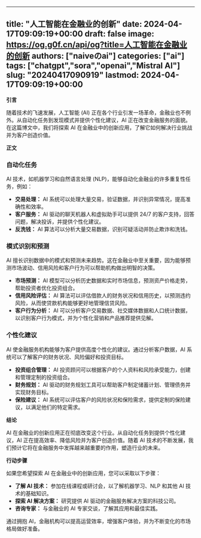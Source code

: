 
---
title: "人工智能在金融业的创新"
date: 2024-04-17T09:09:19+00:00
draft: false
image: https://og.g0f.cn/api/og?title=人工智能在金融业的创新
authors: ["naiveのai"]
categories: ["ai"]
tags: ["chatgpt","sora","openai","Mistral AI"]
slug: "20240417090919"
lastmod: 2024-04-17T09:09:19+00:00
---
**引言**

随着技术的飞速发展，人工智能 (AI) 正在各个行业引发一场革命，金融业也不例外。从自动化任务到发现模式并提供个性化建议，AI 正在改变金融服务的面貌。在这篇博文中，我们将探索 AI 在金融业中的创新应用，了解它如何解决行业挑战并为客户创造价值。

**正文**

### 自动化任务

AI 技术，如机器学习和自然语言处理 (NLP)，能够自动化金融业的许多重复性任务，例如：

- **交易处理：** AI 系统可以处理大量交易，验证数据，并识别异常情况，提高准确性和效率。
- **客户服务：** AI 驱动的聊天机器人和虚拟助手可以提供 24/7 的客户支持，回答问题，解决投诉，并提供个性化建议。
- **反洗钱：** AI 算法可以分析大量交易数据，识别可疑活动并防止欺诈和洗钱。

### 模式识别和预测

AI 擅长识别数据中的模式和预测未来趋势。这在金融业中至关重要，因为能够预测市场波动、信用风险和客户行为可以帮助机构做出明智的决策。

- **市场预测：** AI 模型可以分析历史数据和实时市场信息，预测资产价格走势，帮助投资者优化投资组合。
- **信用风险评估：** AI 算法可以评估借款人的财务状况和信用历史，以预测违约风险，从而使贷款机构能够更好地管理信贷风险。
- **客户行为分析：** AI 可以分析客户交易数据、社交媒体数据和人口统计数据，以识别客户行为模式，并为个性化营销和产品推荐提供见解。

### 个性化建议

AI 使金融服务机构能够为客户提供高度个性化的建议。通过分析客户数据，AI 系统可以了解客户的财务状况、风险偏好和投资目标。

- **投资组合管理：** AI 投资顾问可以根据客户的个人资料和风险承受能力，创建和管理定制的投资组合。
- **财务规划：** AI 驱动的财务规划工具可以帮助客户制定储蓄计划、管理债务并实现财务目标。
- **保险建议：** AI 系统可以评估客户的风险状况和保险需求，提供定制的保险建议，以满足他们的特定需求。

**结论**

AI 在金融业的创新应用正在彻底改变这个行业。从自动化任务到提供个性化建议，AI 正在提高效率、降低风险并为客户创造价值。随着 AI 技术的不断发展，我们预计它将在金融服务中发挥越来越重要的作用，塑造行业的未来。

**行动步骤**

如果您希望探索 AI 在金融业中的创新应用，您可以采取以下步骤：

- **了解 AI 技术：** 参加在线课程或研讨会，以了解机器学习、NLP 和其他 AI 技术的基础知识。
- **探索 AI 解决方案：** 研究提供 AI 驱动的金融服务解决方案的科技公司。
- **咨询专家：** 与金融业的 AI 专家交谈，了解其应用和最佳实践。

通过拥抱 AI，金融机构可以提高运营效率，增强客户体验，并为不断变化的市场格局做好准备。